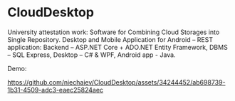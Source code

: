 # CloudDesktop

University attestation work: Software for Combining Cloud Storages into Single Repository. 
Desktop and Mobile Application for Android – REST application: 
Backend –  ASP.NET Core + ADO.NET Entity Framework, 
DBMS – SQL Express, 
Desktop – C# & WPF, 
Android app - Java.

Demo:

https://github.com/niechaiev/CloudDesktop/assets/34244452/ab698739-1b31-4509-adc3-eaec25824aec

